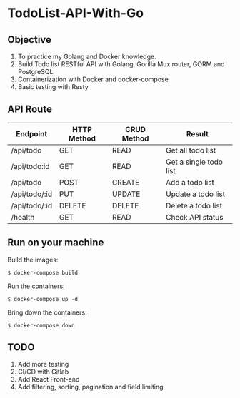# TodoList-API-With-Go

## Objective
  1. To practice my Golang and Docker knowledge.
  2. Build Todo list RESTful API with Golang, Gorilla Mux router, GORM and PostgreSQL
  3. Containerization with Docker and docker-compose
  4. Basic testing with Resty
  
 ## API Route
| Endpoint | HTTP Method | CRUD Method | Result |
| ----------- | ----------- | ---------| -------|
| /api/todo | GET | READ | Get all todo list |
| /api/todo:id | GET | READ | Get a single todo list |
| /api/todo | POST | CREATE | Add a todo list |
| /api/todo/:id | PUT | UPDATE | Update a todo list |
| /api/todo/:id | DELETE | DELETE | Delete a todo list |
| /health | GET | READ | Check API status |
  
 
## Run on your machine
Build the images:
```
$ docker-compose build
```
Run the containers:
```
$ docker-compose up -d
```
Bring down the containers:
```
$ docker-compose down
```

## TODO
1. Add more testing
2. CI/CD with Gitlab
3. Add React Front-end
4. Add filtering, sorting, pagination and field limiting
